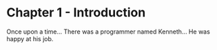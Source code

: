 # Chapter 1 - Introduction
Once upon a time...
There was a programmer named Kenneth...
He was happy at his job.
